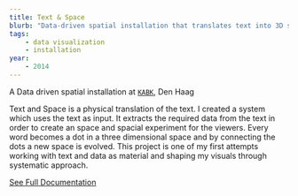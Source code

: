 ```yaml
---
title: Text & Space
blurb: "Data-driven spatial installation that translates text into 3D space—every word becomes a dot, connecting to form new environments."
tags:
    - data visualization
    - installation
year:
    - 2014
---
```

A Data driven spatial installation
at [`KABK`](https://www.kabk.nl), Den Haag

Text and Space is a physical translation of the text. I created a system which uses the text as input. It extracts the required data from the text in order to create an space and spacial experiment for the viewers.
Every word becomes a dot in a three dimensional space and by connecting the dots a new space is evolved. This project is one of my first attempts working with text and data as material and shaping my visuals through systematic approach.

[See Full Documentation](https://amir.cloud/text_and_space)

